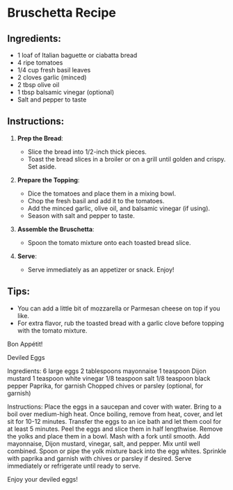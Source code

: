 # Bruschetta Recipe

## Ingredients:
- 1 loaf of Italian baguette or ciabatta bread
- 4 ripe tomatoes
- 1/4 cup fresh basil leaves
- 2 cloves garlic (minced)
- 2 tbsp olive oil
- 1 tbsp balsamic vinegar (optional)
- Salt and pepper to taste

## Instructions:

1. **Prep the Bread**:
   - Slice the bread into 1/2-inch thick pieces.
   - Toast the bread slices in a broiler or on a grill until golden and crispy. Set aside.

2. **Prepare the Topping**:
   - Dice the tomatoes and place them in a mixing bowl.
   - Chop the fresh basil and add it to the tomatoes.
   - Add the minced garlic, olive oil, and balsamic vinegar (if using).
   - Season with salt and pepper to taste.

3. **Assemble the Bruschetta**:
   - Spoon the tomato mixture onto each toasted bread slice.

4. **Serve**:
   - Serve immediately as an appetizer or snack. Enjoy!

## Tips:
- You can add a little bit of mozzarella or Parmesan cheese on top if you like.
- For extra flavor, rub the toasted bread with a garlic clove before topping with the tomato mixture.

Bon Appétit!


Deviled Eggs

Ingredients:
6 large eggs
2 tablespoons mayonnaise
1 teaspoon Dijon mustard
1 teaspoon white vinegar
1/8 teaspoon salt
1/8 teaspoon black pepper
Paprika, for garnish
Chopped chives or parsley (optional, for garnish)

Instructions:
Place the eggs in a saucepan and cover with water. Bring to a boil over medium-high heat.
Once boiling, remove from heat, cover, and let sit for 10-12 minutes.
Transfer the eggs to an ice bath and let them cool for at least 5 minutes.
Peel the eggs and slice them in half lengthwise.
Remove the yolks and place them in a bowl. Mash with a fork until smooth.
Add mayonnaise, Dijon mustard, vinegar, salt, and pepper. Mix until well combined.
Spoon or pipe the yolk mixture back into the egg whites.
Sprinkle with paprika and garnish with chives or parsley if desired.
Serve immediately or refrigerate until ready to serve.

Enjoy your deviled eggs!
